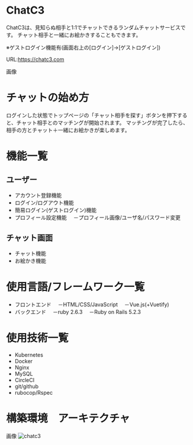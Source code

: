 # ChatC3
ChatC3は、見知らぬ相手と1:1でチャットできるランダムチャットサービスです。
チャット相手と一緒にお絵かきすることもできます。

※ゲストログイン機能有(画面右上の[ログイン]→[ゲストログイン])

URL:https://chatc3.com

画像

# チャットの始め方
ログインした状態でトップページの「チャット相手を探す」ボタンを押下すると、チャット相手とのマッチングが開始されます。
マッチングが完了したら、相手の方とチャット＋一緒にお絵かきが楽しめます。

# 機能一覧
## ユーザー
- アカウント登録機能
- ログイン/ログアウト機能
- 簡易ログイン(ゲストログイン)機能
- プロフィール設定機能
　－プロフィール画像/ユーザ名/パスワード変更

## チャット画面
- チャット機能
- お絵かき機能

# 使用言語/フレームワーク一覧
- フロントエンド
　－HTML/CSS/JavaScript
　－Vue.js(+Vuetify)
- バックエンド
　－ruby 2.6.3
　－Ruby on Rails 5.2.3

# 使用技術一覧
- Kubernetes
- Docker
- Nginx
- MySQL
- CircleCI
- git/github
- rubocop/Rspec

# 構築環境　アーキテクチャ


画像
![chatc3](https://user-images.githubusercontent.com/10390016/88372922-d2664c80-cdd1-11ea-87e9-872bb8a0039e.png)


